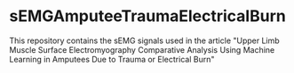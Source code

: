 # sEMGAmputeeTraumaElectricalBurn
This repository contains the sEMG signals used in the article "Upper Limb Muscle Surface Electromyography Comparative Analysis Using Machine Learning in Amputees Due to Trauma or Electrical Burn"
